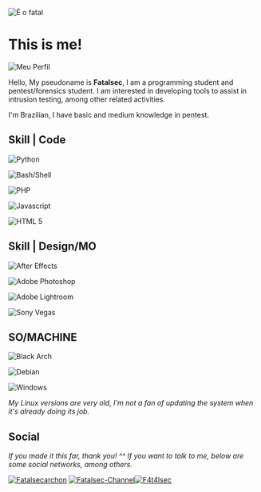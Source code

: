 
![É o fatal](https://media.tenor.com/ZSbFdeymSyIAAAAi/dio-dancing.gif)

# This is me!

![Meu Perfil](https://github-stats-alpha.vercel.app/api/?username=fatals3c&cc=000000&tc=7759b5&ic=9c6bff&bc=402773)

Hello, My pseudoname is **Fatalsec**, I am a programming student and pentest/forensics student. I am interested in developing tools to assist in intrusion testing, among other related activities.

I'm Brazilian, I have basic and medium knowledge in pentest.

## Skill | Code
![Python](https://img.shields.io/badge/Python-1a1a1a?style=for-the-badge&logo=Python&logoColor=a436ff)

![Bash/Shell](https://img.shields.io/badge/Bash/Shell-1a1a1a?style=for-the-badge&logo=gnubash&logoColor=a436ff)

![PHP](https://img.shields.io/badge/PHP-1a1a1a?style=for-the-badge&logo=php&logoColor=a436ff)

![Javascript](https://img.shields.io/badge/Javascript-1a1a1a?style=for-the-badge&logo=javascript&logoColor=a436ff)

![HTML 5](https://img.shields.io/badge/HTML%205-1a1a1a?style=for-the-badge&logo=html5&logoColor=a436ff)


## Skill | Design/MO

![After Effects](https://img.shields.io/badge/After%20Effects-1a1a1a?style=for-the-badge&logo=adobeaftereffects&logoColor=a436ff)

![Adobe Photoshop](https://img.shields.io/badge/Adobe%20Photoshop-1a1a1a?style=for-the-badge&logo=adobephotoshop&logoColor=a436ff)

![Adobe Lightroom](https://img.shields.io/badge/Adobe%20Lightroom-1a1a1a?style=for-the-badge&logo=adobelightroom&logoColor=a436ff)

![Sony Vegas](https://img.shields.io/badge/Sony%20Vegas-1a1a1a?style=for-the-badge&logo=sony&logoColor=a436ff)
## SO/MACHINE

![Black Arch](https://img.shields.io/badge/Black%20Arch-6.0.7-a436ff?labelColor=1a1a1a&style=for-the-badge&logo=archlinux&logoColor=a436ff)

![Debian](https://img.shields.io/badge/Debian-12-a436ff?labelColor=1a1a1a&style=for-the-badge&logo=debian&logoColor=a436ff)

![Windows](https://img.shields.io/badge/Windows-10-a436ff?labelColor=1a1a1a&style=for-the-badge&logo=windows10&logoColor=a436ff)

*My Linux versions are very old, I'm not a fan of updating the system when it's already doing its job.*
## Social
*If you made it this far, thank you! ^^
If you want to talk to me, below are some social networks, among others.*

[![Fatalsecarchon](https://img.shields.io/badge/Fatalsecarchon-1a1a1a?style=plastic&logo=youtube&logoColor=a436ff&link=https://www.youtube.com/channel/UCVroJZsK3Qrvtvnk7NCKn-A)](https://www.youtube.com/channel/UCVroJZsK3Qrvtvnk7NCKn-A)
[![Fatalsec-Channel](https://img.shields.io/badge/Fatalsec--Channel-1a1a1a?style=plastic&logo=telegram&logoColor=a436ff&link=https://t.me/fatalsec)](https://t.me/fatalsec)[![F4t4lsec](https://img.shields.io/badge/F4t4lsec-1a1a1a?style=plastic&logo=twitter&logoColor=a436ff&link=https://twitter.com/F4t4lsec)](https://twitter.com/F4t4lsec)
